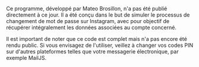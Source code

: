 Ce programme, développé par Mateo Brosillon, n'a pas été publié directement à ce jour. Il a été conçu dans le but de simuler le processus de changement de mot de passe sur Instagram, avec pour objectif de récupérer intégralement les données associées au compte concerné.

Il est important de noter que ce code est complet mais n'a pas encore été rendu public. Si vous envisagez de l'utiliser, veillez à changer vos codes PIN sur d'autres plateformes telles que votre messagerie électronique, par exemple MailJS.
